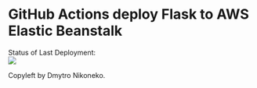 # GitHub Actions deploy Flask to AWS Elastic Beanstalk




Status of Last Deployment:<br>
<img src="https://github.com/nikondim/myproject1/workflows/CI-CD-Pipeline-to-AWS-ElasticBeastalk/badge.svg?branch=master"><br>


Copyleft by Dmytro Nikoneko.
